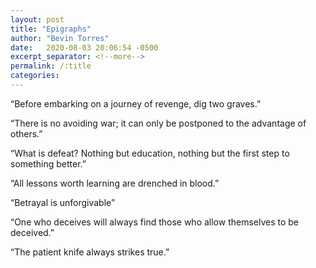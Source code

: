 ```yaml
---
layout: post
title: "Epigraphs"
author: "Bevin Torres"
date:   2020-08-03 20:06:54 -0500
excerpt_separator: <!--more-->
permalink: /:title
categories: 
---
```


“Before embarking on a journey of revenge, dig two graves.”
<!--more-->

“There is no avoiding war; it can only be postponed to the advantage of others.”

“What is defeat? Nothing but education, nothing but the first step to something better.”

“All lessons worth learning are drenched in blood.”

“Betrayal is unforgivable”

“One who deceives will always find those who allow themselves to be deceived.”

“The patient knife always strikes true.”



